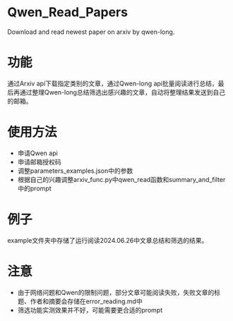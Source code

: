 # Qwen_Read_Papers
Download and read newest paper on arxiv by qwen-long.

# 功能
通过Arxiv api下载指定类别的文章，通过Qwen-long api批量阅读进行总结，最后再通过整理Qwen-long总结筛选出感兴趣的文章，自动将整理结果发送到自己的邮箱。

# 使用方法
+ 申请Qwen api
+ 申请邮箱授权码
+ 调整parameters_examples.json中的参数
+ 根据自己的兴趣调整arxiv_func.py中qwen_read函数和summary_and_filter中的prompt

# 例子
example文件夹中存储了运行阅读2024.06.26中文章总结和筛选的结果。

# 注意
+ 由于网络问题和Qwen的限制问题，部分文章可能阅读失败，失败文章的标题、作者和摘要会存储在error_reading.md中
+ 筛选功能实测效果并不好，可能需要更合适的prompt
